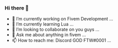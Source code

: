 ### Hi there 👋
- 🔭 I’m currently working on Fivem Development ...
- 🌱 I’m currently learning Lua ...
- 👯 I’m looking to collaborate on you guys ...
- 💬 Ask me about anything in fivem ...
- 📫 How to reach me: Discord GOD FTW#0001 ...

<!--
**GODFTW/GODFTW** is a ✨ _special_ ✨ repository because its `README.md` (this file) appears on your GitHub profile.

Here are some ideas to get you started:

- 🔭 I’m currently working on Fivem Development ...
- 🌱 I’m currently learning Lua ...
- 👯 I’m looking to collaborate on you guys ...
- 💬 Ask me about anything in fivem ...
- 📫 How to reach me: Discord GOD FTW#0001 ...
-->
